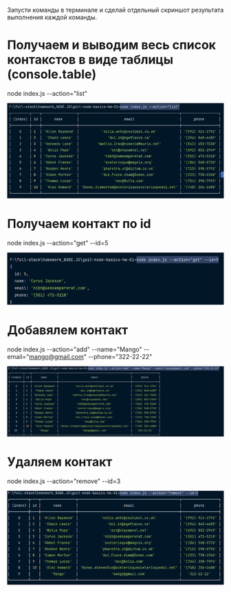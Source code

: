 Запусти команды в терминале и сделай отдельный скриншот результата выполнения каждой команды.

# Получаем и выводим весь список контакстов в виде таблицы (console.table)
node index.js --action="list"

![img.png](img_png/img.png)



# Получаем контакт по id
node index.js --action="get" --id=5

![img_1.png](img_png/img_1.png)




# Добавялем контакт
node index.js --action="add" --name="Mango" --email="mango@gmail.com" --phone="322-22-22"

![img_2.png](img_png/img_2.png)



# Удаляем контакт
node index.js --action="remove" --id=3

![img_3.png](img_png/img_3.png)